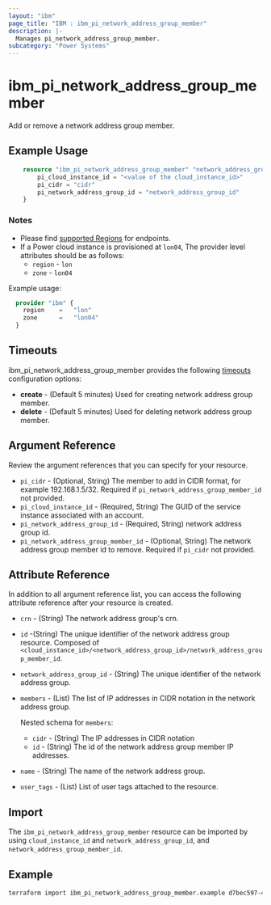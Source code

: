 ```yaml
---
layout: "ibm"
page_title: "IBM : ibm_pi_network_address_group_member"
description: |-
  Manages pi_network_address_group_member.
subcategory: "Power Systems"
---
```


# ibm_pi_network_address_group_member

Add or remove a network address group member.

## Example Usage

```terraform
    resource "ibm_pi_network_address_group_member" "network_address_group_member" {
        pi_cloud_instance_id = "<value of the cloud_instance_id>"
        pi_cidr = "cidr"
        pi_network_address_group_id = "network_address_group_id"
    }
```

### Notes

- Please find [supported Regions](https://cloud.ibm.com/apidocs/power-cloud#endpoint) for endpoints.
- If a Power cloud instance is provisioned at `lon04`, The provider level attributes should be as follows:
  - `region` - `lon`
  - `zone` - `lon04`
  
Example usage:

  ```terraform
    provider "ibm" {
      region    =   "lon"
      zone      =   "lon04"
    }
  ```

## Timeouts

ibm_pi_network_address_group_member provides the following [timeouts](https://www.terraform.io/docs/language/resources/syntax.html) configuration options:

- **create** - (Default 5 minutes) Used for creating network address group member.
- **delete** - (Default 5 minutes) Used for deleting network address group member.

## Argument Reference

Review the argument references that you can specify for your resource.

- `pi_cidr` - (Optional, String) The member to add in CIDR format, for example 192.168.1.5/32. Required if `pi_network_address_group_member_id` not provided.
- `pi_cloud_instance_id` - (Required, String) The GUID of the service instance associated with an account.  
- `pi_network_address_group_id` - (Required, String) network address group id.
- `pi_network_address_group_member_id` - (Optional, String) The network address group member id to remove. Required if `pi_cidr` not provided.

## Attribute Reference

In addition to all argument reference list, you can access the following attribute reference after your resource is created.

- `crn` - (String) The network address group's crn.
- `id` -(String) The unique identifier of the network address group resource. Composed of `<cloud_instance_id>/<network_address_group_id>/network_address_group_member_id`.
- `network_address_group_id` - (String) The unique identifier of the network address group.
- `members` - (List) The list of IP addresses in CIDR notation in the network address group.

    Nested schema for `members`:
  - `cidr` - (String) The IP addresses in CIDR notation
  - `id` - (String) The id of the network address group member IP addresses.
- `name` - (String) The name of the network address group.
- `user_tags` - (List) List of user tags attached to the resource.

## Import

The `ibm_pi_network_address_group_member` resource can be imported by using `cloud_instance_id` and `network_address_group_id`, and `network_address_group_member_id`.

## Example

```bash
terraform import ibm_pi_network_address_group_member.example d7bec597-4726-451f-8a63-e62e6f19c32c/041b186b-9598-4cb9-bf70-966d7b9d1dc8
```
